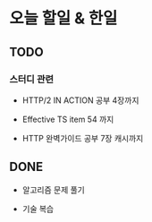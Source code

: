 # 오늘 할일 & 한일

## TODO

### 스터디 관련

- HTTP/2 IN ACTION 공부 4장까지

- Effective TS item 54 까지

- HTTP 완벽가이드 공부 7장 캐시까지

## DONE

- 알고리즘 문제 풀기

- 기술 복습

